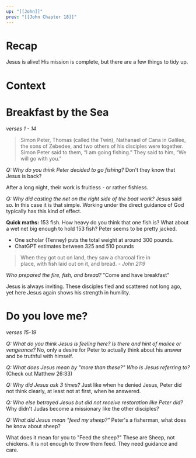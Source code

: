 ```yaml
---
up: "[[John]]"
prev: "[[John Chapter 18]]"
---
```


# Recap
Jesus is alive!
His mission is complete, but there are a few things to tidy up.

# Context

# Breakfast by the Sea
_verses 1 - 14_
> Simon Peter, Thomas (called the Twin), Nathanael of Cana in Galilee, the sons of Zebedee, and two others of his disciples were together. Simon Peter said to them, “I am going fishing.” They said to him, “We will go with you.”

_Q: Why do you think Peter decided to go fishing?_
Don't they know that Jesus is back?

After a long night, their work is fruitless - or rather fishless.

_Q: Why did casting the net on the right side of the boat work?_
Jesus said so. In this case it is that simple.
Working under the direct guidance of God typically has this kind of effect.

**Quick maths:**
153 fish. How heavy do you think that one fish is? 
What about a wet net big enough to hold 153 fish? Peter seems to be pretty jacked.
 - One scholar (Tenney) puts the total weight at around 300 pounds.
 - ChatGPT estimates between 325 and 510 pounds

>When they got out on land, they saw a charcoal fire in place, with fish laid out on it, and bread. _- John 21:9_

_Who prepared the fire, fish, and bread?_
"Come and have breakfast"

Jesus is always inviting. These disciples fled and scattered not long ago, yet here Jesus again shows his strength in humility.

# Do you love me?
_verses 15-19_

*Q: What do you think Jesus is feeling here? Is there and hint of malice or vengeance?*
No, only a desire for Peter to actually think about his answer and be truthful with himself.

*Q: What does Jesus mean by "more than these?" Who is Jesus referring to?*
(Check out Matthew 26:33)

*Q: Why did Jesus ask 3 times?*
Just like when he denied Jesus, Peter did not think clearly, at least not at first, when he answered.

*Q: Who else betrayed Jesus but did not receive restoration like Peter did?*
Why didn't Judas become a missionary like the other disciples?

*Q: What did Jesus mean "feed my sheep?"*
Peter's a fisherman, what does he know about sheep?

What does it mean for you to "Feed the sheep?"
These are Sheep, not chickens. It is not enough to throw them feed. They need guidance and care.

